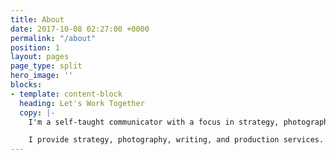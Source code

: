 ```yaml
---
title: About
date: 2017-10-08 02:27:00 +0000
permalink: "/about"
position: 1
layout: pages
page_type: split
hero_image: ''
blocks:
- template: content-block
  heading: Let's Work Together
  copy: |-
    I'm a self-taught communicator with a focus in strategy, photography, and writing. I love working with small start-ups and established brands to craft a clear, consistent message through pure, candid collaboration.

    I provide strategy, photography, writing, and production services. Let's craft an image.
---
```


